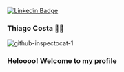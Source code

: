 [![Linkedin Badge](https://img.shields.io/badge/-Thiago%20Costa-324ccc?style=flat-square&logo=Linkedin&logoColor=white&link=https://www.linkedin.com/in/thiago-costa-a7a031123/)](https://www.linkedin.com/in/thiago-costa-a7a031123/)

### Thiago Costa :man_technologist:


                                        
  ![github-inspectocat-1](https://user-images.githubusercontent.com/64970716/97817211-ac2a3580-1c79-11eb-95c4-8c1eca7b2efa.jpg)


### Heloooo! Welcome to my profile

